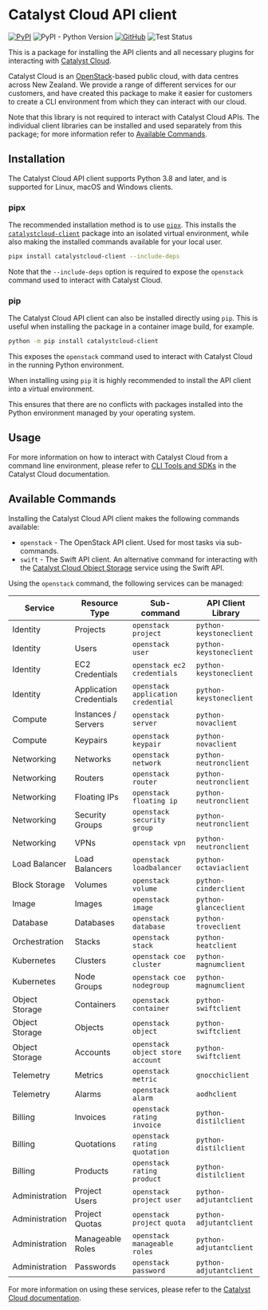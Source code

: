 # Catalyst Cloud API client

[![PyPI](https://img.shields.io/pypi/v/catalystcloud-client)](https://pypi.org/project/catalystcloud-client) ![PyPI - Python Version](https://img.shields.io/pypi/pyversions/catalystcloud-client) [![GitHub](https://img.shields.io/github/license/catalyst-cloud/catalystcloud-client)](https://github.com/catalyst-cloud/catalystcloud-client/blob/main/LICENSE) ![Test Status](https://img.shields.io/github/actions/workflow/status/catalyst-cloud/catalystcloud-client/test.yml?label=tests)

This is a package for installing the API clients and all necessary
plugins for interacting with [Catalyst Cloud](https://catalystcloud.nz).

Catalyst Cloud is an [OpenStack](https://openstack.org)-based public cloud,
with data centres across New Zealand. We provide a range of different services
for our customers, and have created this package to make it easier
for customers to create a CLI environment from which they can interact
with our cloud.

Note that this library is not required to interact with Catalyst Cloud APIs.
The individual client libraries can be installed and used separately from
this package; for more information refer to [Available Commands](#available-commands).

## Installation

The Catalyst Cloud API client supports Python 3.8 and later,
and is supported for Linux, macOS and Windows clients.

### pipx

The recommended installation method is to use [`pipx`](https://pipx.pypa.io).
This installs the [`catalystcloud-client`](https://pypi.org/project/catalystcloud-client)
package into an isolated virtual environment, while also making the installed commands
available for your local user.

```bash
pipx install catalystcloud-client --include-deps
```

Note that the `--include-deps` option is required to expose the
`openstack` command used to interact with Catalyst Cloud.

### pip

The Catalyst Cloud API client can also be installed directly using `pip`.
This is useful when installing the package in a container image build,
for example.

```bash
python -m pip install catalystcloud-client
```

This exposes the `openstack` command used to interact with Catalyst Cloud
in the running Python environment.

When installing using `pip` it is highly recommended to install the API client
into a virtual environment.

This ensures that there are no conflicts with packages installed into the
Python environment managed by your operating system.

## Usage

For more information on how to interact with Catalyst Cloud from a command line
environment, please refer to [CLI Tools and SDKs](https://docs.catalystcloud.nz/sdks-and-toolkits.html)
in the Catalyst Cloud documentation.

## Available Commands

Installing the Catalyst Cloud API client makes the following commands available:

* `openstack` - The OpenStack API client. Used for most tasks via sub-commands.
* `swift` - The Swift API client. An alternative command for interacting with
  the [Catalyst Cloud Object Storage](https://docs.catalystcloud.nz/object-storage.html)
  service using the Swift API.

Using the `openstack` command, the following services can be managed:

| Service        | Resource Type           | Sub-command                        | API Client Library      |
|----------------|-------------------------|------------------------------------|-------------------------|
| Identity       | Projects                | `openstack project`                | `python-keystoneclient` |
| Identity       | Users                   | `openstack user`                   | `python-keystoneclient` |
| Identity       | EC2 Credentials         | `openstack ec2 credentials`        | `python-keystoneclient` |
| Identity       | Application Credentials | `openstack application credential` | `python-keystoneclient` |
| Compute        | Instances / Servers     | `openstack server`                 | `python-novaclient`     |
| Compute        | Keypairs                | `openstack keypair`                | `python-novaclient`     |
| Networking     | Networks                | `openstack network`                | `python-neutronclient`  |
| Networking     | Routers                 | `openstack router`                 | `python-neutronclient`  |
| Networking     | Floating IPs            | `openstack floating ip`            | `python-neutronclient`  |
| Networking     | Security Groups         | `openstack security group`         | `python-neutronclient`  |
| Networking     | VPNs                    | `openstack vpn`                    | `python-neutronclient`  |
| Load Balancer  | Load Balancers          | `openstack loadbalancer`           | `python-octaviaclient`  |
| Block Storage  | Volumes                 | `openstack volume`                 | `python-cinderclient`   |
| Image          | Images                  | `openstack image`                  | `python-glanceclient`   |
| Database       | Databases               | `openstack database`               | `python-troveclient`    |
| Orchestration  | Stacks                  | `openstack stack`                  | `python-heatclient`     |
| Kubernetes     | Clusters                | `openstack coe cluster`            | `python-magnumclient`   |
| Kubernetes     | Node Groups             | `openstack coe nodegroup`          | `python-magnumclient`   |
| Object Storage | Containers              | `openstack container`              | `python-swiftclient`    |
| Object Storage | Objects                 | `openstack object`                 | `python-swiftclient`    |
| Object Storage | Accounts                | `openstack object store account`   | `python-swiftclient`    |
| Telemetry      | Metrics                 | `openstack metric`                 | `gnocchiclient`         |
| Telemetry      | Alarms                  | `openstack alarm`                  | `aodhclient`            |
| Billing        | Invoices                | `openstack rating invoice`         | `python-distilclient`   |
| Billing        | Quotations              | `openstack rating quotation`       | `python-distilclient`   |
| Billing        | Products                | `openstack rating product`         | `python-distilclient`   |
| Administration | Project Users           | `openstack project user`           | `python-adjutantclient` |
| Administration | Project Quotas          | `openstack project quota`          | `python-adjutantclient` |
| Administration | Manageable Roles        | `openstack manageable roles`       | `python-adjutantclient` |
| Administration | Passwords               | `openstack password`               | `python-adjutantclient` |

For more information on using these services, please refer to the
[Catalyst Cloud documentation](https://docs.catalystcloud.nz).
